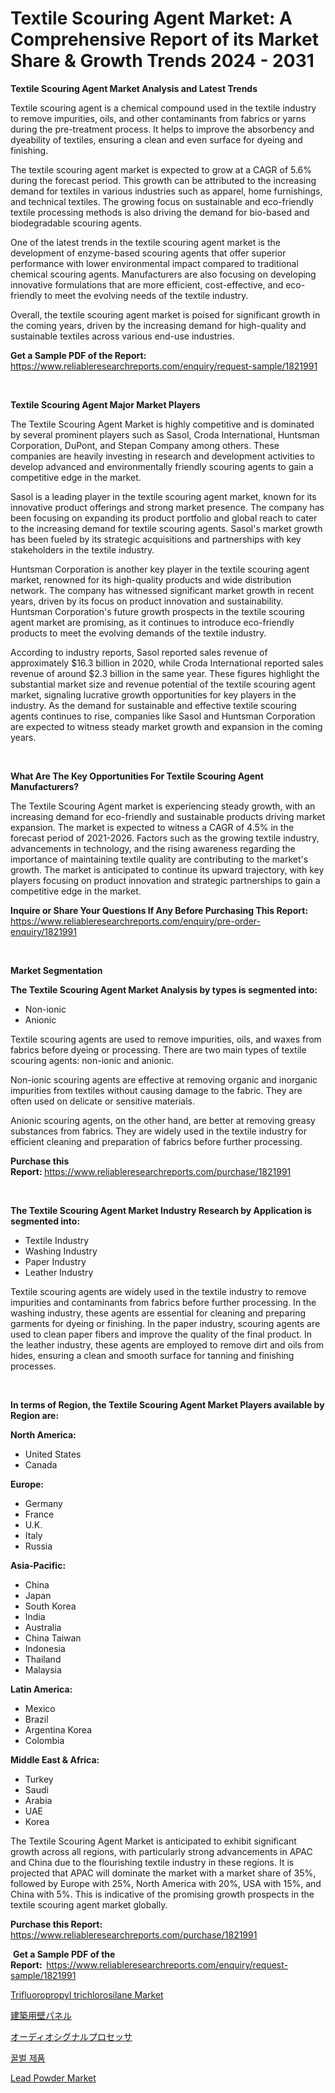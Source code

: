 <p><h1>Textile Scouring Agent Market: A Comprehensive Report of its Market Share & Growth Trends 2024 - 2031</h1></p><p><strong>Textile Scouring Agent Market Analysis and Latest Trends</strong></p>
<p><p>Textile scouring agent is a chemical compound used in the textile industry to remove impurities, oils, and other contaminants from fabrics or yarns during the pre-treatment process. It helps to improve the absorbency and dyeability of textiles, ensuring a clean and even surface for dyeing and finishing.</p><p>The textile scouring agent market is expected to grow at a CAGR of 5.6% during the forecast period. This growth can be attributed to the increasing demand for textiles in various industries such as apparel, home furnishings, and technical textiles. The growing focus on sustainable and eco-friendly textile processing methods is also driving the demand for bio-based and biodegradable scouring agents.</p><p>One of the latest trends in the textile scouring agent market is the development of enzyme-based scouring agents that offer superior performance with lower environmental impact compared to traditional chemical scouring agents. Manufacturers are also focusing on developing innovative formulations that are more efficient, cost-effective, and eco-friendly to meet the evolving needs of the textile industry.</p><p>Overall, the textile scouring agent market is poised for significant growth in the coming years, driven by the increasing demand for high-quality and sustainable textiles across various end-use industries.</p></p>
<p><strong>Get a Sample PDF of the Report:&nbsp;</strong> <a href="https://www.reliableresearchreports.com/enquiry/request-sample/1821991">https://www.reliableresearchreports.com/enquiry/request-sample/1821991</a></p>
<p>&nbsp;</p>
<p><strong>Textile Scouring Agent Major Market Players</strong></p>
<p><p>The Textile Scouring Agent Market is highly competitive and is dominated by several prominent players such as Sasol, Croda International, Huntsman Corporation, DuPont, and Stepan Company among others. These companies are heavily investing in research and development activities to develop advanced and environmentally friendly scouring agents to gain a competitive edge in the market.</p><p>Sasol is a leading player in the textile scouring agent market, known for its innovative product offerings and strong market presence. The company has been focusing on expanding its product portfolio and global reach to cater to the increasing demand for textile scouring agents. Sasol's market growth has been fueled by its strategic acquisitions and partnerships with key stakeholders in the textile industry.</p><p>Huntsman Corporation is another key player in the textile scouring agent market, renowned for its high-quality products and wide distribution network. The company has witnessed significant market growth in recent years, driven by its focus on product innovation and sustainability. Huntsman Corporation's future growth prospects in the textile scouring agent market are promising, as it continues to introduce eco-friendly products to meet the evolving demands of the textile industry.</p><p>According to industry reports, Sasol reported sales revenue of approximately $16.3 billion in 2020, while Croda International reported sales revenue of around $2.3 billion in the same year. These figures highlight the substantial market size and revenue potential of the textile scouring agent market, signaling lucrative growth opportunities for key players in the industry. As the demand for sustainable and effective textile scouring agents continues to rise, companies like Sasol and Huntsman Corporation are expected to witness steady market growth and expansion in the coming years.</p></p>
<p>&nbsp;</p>
<p><strong>What Are The Key Opportunities For Textile Scouring Agent Manufacturers?</strong></p>
<p><p>The Textile Scouring Agent market is experiencing steady growth, with an increasing demand for eco-friendly and sustainable products driving market expansion. The market is expected to witness a CAGR of 4.5% in the forecast period of 2021-2026. Factors such as the growing textile industry, advancements in technology, and the rising awareness regarding the importance of maintaining textile quality are contributing to the market's growth. The market is anticipated to continue its upward trajectory, with key players focusing on product innovation and strategic partnerships to gain a competitive edge in the market.</p></p>
<p><strong>Inquire or Share Your Questions If Any Before Purchasing This Report:</strong> <a href="https://www.reliableresearchreports.com/enquiry/pre-order-enquiry/1821991">https://www.reliableresearchreports.com/enquiry/pre-order-enquiry/1821991</a></p>
<p>&nbsp;</p>
<p><strong>Market Segmentation</strong></p>
<p><strong>The Textile Scouring Agent Market Analysis by types is segmented into:</strong></p>
<p><ul><li>Non-ionic</li><li>Anionic</li></ul></p>
<p><p>Textile scouring agents are used to remove impurities, oils, and waxes from fabrics before dyeing or processing. There are two main types of textile scouring agents: non-ionic and anionic. </p><p>Non-ionic scouring agents are effective at removing organic and inorganic impurities from textiles without causing damage to the fabric. They are often used on delicate or sensitive materials.</p><p>Anionic scouring agents, on the other hand, are better at removing greasy substances from fabrics. They are widely used in the textile industry for efficient cleaning and preparation of fabrics before further processing.</p></p>
<p><strong>Purchase this Report:&nbsp;</strong><a href="https://www.reliableresearchreports.com/purchase/1821991">https://www.reliableresearchreports.com/purchase/1821991</a></p>
<p>&nbsp;</p>
<p><strong>The Textile Scouring Agent Market Industry Research by Application is segmented into:</strong></p>
<p><ul><li>Textile Industry</li><li>Washing Industry</li><li>Paper Industry</li><li>Leather Industry</li></ul></p>
<p><p>Textile scouring agents are widely used in the textile industry to remove impurities and contaminants from fabrics before further processing. In the washing industry, these agents are essential for cleaning and preparing garments for dyeing or finishing. In the paper industry, scouring agents are used to clean paper fibers and improve the quality of the final product. In the leather industry, these agents are employed to remove dirt and oils from hides, ensuring a clean and smooth surface for tanning and finishing processes.</p></p>
<p>&nbsp;</p>
<p><strong>In terms of Region, the Textile Scouring Agent Market Players available by Region are:</strong></p>
<p>
    <p> <strong> North America: </strong>
        <ul>
            <li>United States</li>
            <li>Canada</li>
        </ul>
        </p> 
    <p> <strong> Europe: </strong>
        <ul>
            <li>Germany</li>
            <li>France</li>
            <li>U.K.</li>
            <li>Italy</li>
            <li>Russia</li>
        </ul>
        </p> 
    <p> <strong> Asia-Pacific: </strong>
        <ul>
            <li>China</li>
            <li>Japan</li>
            <li>South Korea</li>
            <li>India</li>
            <li>Australia</li>
            <li>China Taiwan</li>
            <li>Indonesia</li>
            <li>Thailand</li>
            <li>Malaysia</li>
        </ul>
        </p> 
    <p> <strong> Latin America: </strong>
        <ul>
            <li>Mexico</li>
            <li>Brazil</li>
            <li>Argentina Korea</li>
            <li>Colombia</li>
        </ul>
        </p> 
    <p> <strong> Middle East & Africa: </strong>
        <ul>
            <li>Turkey</li>
            <li>Saudi</li>
            <li>Arabia</li>
            <li>UAE</li>
            <li>Korea</li>
        </ul>
    </p>
    </p>
<p><p>The Textile Scouring Agent Market is anticipated to exhibit significant growth across all regions, with particularly strong advancements in APAC and China due to the flourishing textile industry in these regions. It is projected that APAC will dominate the market with a market share of 35%, followed by Europe with 25%, North America with 20%, USA with 15%, and China with 5%. This is indicative of the promising growth prospects in the textile scouring agent market globally.</p></p>
<p><strong>Purchase this Report: </strong><a href="https://www.reliableresearchreports.com/purchase/1821991">https://www.reliableresearchreports.com/purchase/1821991</a></p>
<p>&nbsp;<strong>Get a Sample PDF of the Report:&nbsp;&nbsp;</strong><a href="https://www.reliableresearchreports.com/enquiry/request-sample/1821991">https://www.reliableresearchreports.com/enquiry/request-sample/1821991</a></p>
<p><strong></strong></p>
<p><p><a href="https://issuu.com/reportprime-2/docs/trifluoropropyl-trichlorosilane-market-size-2030.p">Trifluoropropyl trichlorosilane Market</a></p><p><a href="https://github.com/xemfu2379520/Market-Research-Report-List-1/blob/main/3692732990.md">建築用壁パネル</a></p><p><a href="https://github.com/bucuel854722/Market-Research-Report-List-1/blob/main/4891739991.md">オーディオシグナルプロセッサ</a></p><p><a href="https://github.com/khytkeqagplkzqvh/Market-Research-Report-List-1/blob/main/9906699683.md">꿀벌 제품</a></p><p><a href="https://issuu.com/reportprime-2/docs/lead-powder-market-size-2030.pptx">Lead Powder Market</a></p></p>